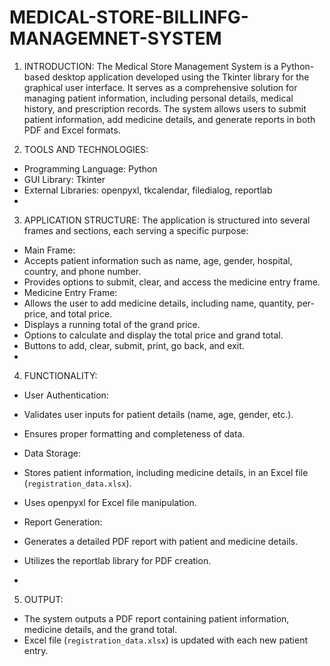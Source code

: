 # MEDICAL-STORE-BILLINFG-MANAGEMNET-SYSTEM

1. INTRODUCTION: 
The Medical Store Management System is a Python-based desktop application developed using 
the Tkinter library for the graphical user interface. It serves as a comprehensive solution for 
managing patient information, including personal details, medical history, and prescription 
records. The system allows users to submit patient information, add medicine details, and 
generate reports in both PDF and Excel formats.

3. TOOLS AND TECHNOLOGIES: 
- Programming Language: Python 
- GUI Library: Tkinter 
- External Libraries: openpyxl, tkcalendar, filedialog, reportlab
- 
3. APPLICATION STRUCTURE: 
The application is structured into several frames and sections, each serving a specific purpose: 
- Main Frame: 
 - Accepts patient information such as name, age, gender, hospital, country, and phone number. 
 - Provides options to submit, clear, and access the medicine entry frame. 
- Medicine Entry Frame: 
 - Allows the user to add medicine details, including name, quantity, per-price, and total price. 
 - Displays a running total of the grand price. 
 - Options to calculate and display the total price and grand total. 
 - Buttons to add, clear, submit, print, go back, and exit.
 - 
4. FUNCTIONALITY:
- User Authentication: 
 - Validates user inputs for patient details (name, age, gender, etc.). 
 - Ensures proper formatting and completeness of data. 
- Data Storage: 
 - Stores patient information, including medicine details, in an Excel file 
(`registration_data.xlsx`). 
 - Uses openpyxl for Excel file manipulation. 
- Report Generation: 
 - Generates a detailed PDF report with patient and medicine details. 
 - Utilizes the reportlab library for PDF creation.

 - 
5. OUTPUT: 
- The system outputs a PDF report containing patient information, medicine details, and the 
grand total. 
- Excel file (`registration_data.xlsx`) is updated with each new patient entry. 
